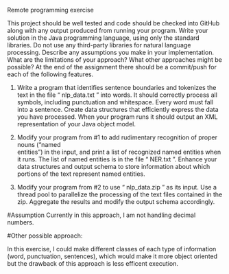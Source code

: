 Remote programming exercise 
  
This    project    should    be    well    tested    and    code    should    be    checked    into    GitHub    along    with    any   output    produced    from    running    your    program.    Write    your    solution    in    the    Java    programming   language,    using    only    the    standard    libraries.    Do    not    use    any    third-­party    libraries    for    natural   language    processing.    Describe    any    assumptions    you    make    in    your    implementation.    What    are   the    limitations    of    your    approach?    What    other    approaches    might    be    possible?    At    the    end    of    the   assignment  there  should  be  a  commit/push  for  each  of  the  following  features.  
    
1. Write    a    program    that    identifies    sentence    boundaries    and    tokenizes    the    text    in    the    file   “   nlp_data.txt   ”    into    words.    It    should    correctly    process    all    symbols,    including    punctuation   and    whitespace.    Every    word    must    fall    into    a    sentence.    Create    data    structures    that   efficiently    express    the    data    you    have    processed.    When    your    program    runs    it    should   output  an  XML  representation  of  your  Java  object  model.  
  
2. Modify    your    program    from    #1    to    add    rudimentary    recognition    of    proper    nouns    (“named   
entities”)    in    the    input,    and    print    a    list    of    recognized    named    entities    when    it    runs.    The    list   of    named    entities    is    in    the    file    “   NER.txt   ”.    Enhance   your    data    structures    and    output   schema  to  store  information  about  which  portions  of  the  text  represent  named  entities.  
  
3. Modify    your    program    from    #2    to    use    “   nlp_data.zip   ”    as    its    input.    Use    a    thread pool    to   parallelize    the    processing    of    the    text    files    contained    in    the    zip.    Aggregate   the    results   and  modify  the  output  schema  accordingly.

#Assumption
Currently in this approach, I am not handling decimal numbers.

#Other possible approach:

In this exercise, I could make different classes of each type of information (word, punctuation, sentences), which would make it more object oriented but the drawback of this approach is less efficent execution.


